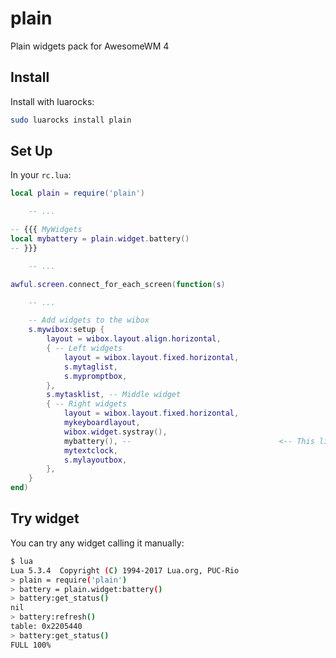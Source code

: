 # plain
Plain widgets pack for AwesomeWM 4

## Install

Install with luarocks:
```bash
sudo luarocks install plain
```

## Set Up

In your `rc.lua`:
```lua
local plain = require('plain')

    -- ...

-- {{{ MyWidgets
local mybattery = plain.widget.battery()
-- }}}

    -- ...

awful.screen.connect_for_each_screen(function(s)

    -- ...

    -- Add widgets to the wibox
    s.mywibox:setup {
        layout = wibox.layout.align.horizontal,
        { -- Left widgets
            layout = wibox.layout.fixed.horizontal,
            s.mytaglist,
            s.mypromptbox,
        },
        s.mytasklist, -- Middle widget
        { -- Right widgets
            layout = wibox.layout.fixed.horizontal,
            mykeyboardlayout,
            wibox.widget.systray(),
            mybattery(), --                                 <-- This line here!
            mytextclock,
            s.mylayoutbox,
        },
    }
end)
```

## Try widget

You can try any widget calling it manually:
```bash
$ lua
Lua 5.3.4  Copyright (C) 1994-2017 Lua.org, PUC-Rio
> plain = require('plain')
> battery = plain.widget:battery()
> battery:get_status()
nil
> battery:refresh()
table: 0x2205440
> battery:get_status()
FULL 100%
```
